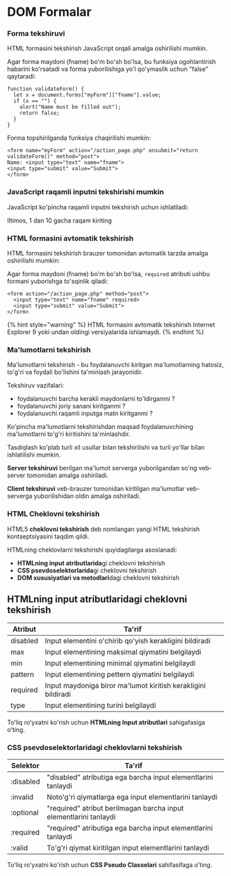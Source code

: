 # DOM Formalar

### Forma tekshiruvi

HTML formasini tekshirish JavaScript orqali amalga oshirilishi mumkin.

Agar forma maydoni (fname) bo'm bo'sh bo'lsa, bu funksiya ogohlantirish habarini ko'rsatadi va forma yuborilishiga yo'l qo'ymaslik uchun "false" qaytaradi:

```
function validateForm() {
  let x = document.forms["myForm"]["fname"].value;
  if (x == "") {
    alert("Name must be filled out");
    return false;
  }
}
```

Forma topshirilganda funksiya chaqirilishi mumkin:

```
<form name="myForm" action="/action_page.php" onsubmit="return validateForm()" method="post">
Name: <input type="text" name="fname">
<input type="submit" value="Submit">
</form>
```

### JavaScript raqamli inputni tekshirishi mumkin

JavaScript ko'pincha raqamli inputni tekshirish uchun ishlatiladi:

Iltimos, 1 dan 10 gacha raqam kiriting

### HTML formasini avtomatik tekshirish

HTML formasini tekshirish brauzer tomonidan avtomatik tarzda amalga oshirilishi mumkin:

Agar forma maydoni (fname) bo'm bo'sh bo'lsa, `required` atributi ushbu formani yuborishga to'sqinlik qiladi:

```
<form action="/action_page.php" method="post">
  <input type="text" name="fname" required>
  <input type="submit" value="Submit">
</form>
```

{% hint style="warning" %}
HTML formasini avtomatik tekshirish Internet Explorer 9 yoki undan oldingi versiyalarida ishlamaydi.
{% endhint %}

### Ma'lumotlarni tekshirish

Ma'lumotlarni tekshirish - bu foydalanuvchi kiritgan ma'lumotlarning hatosiz, to'g'ri va foydali bo'lishini ta'minlash jarayonidir.

Tekshiruv vazifalari:

* foydalanuvchi barcha kerakli maydonlarni to'ldirganmi ?
* foydalanuvchi joriy sanani kiritganmi ?
* foydalanuvchi raqamli inputga matn kiritganmi ?

Ko'pincha ma'lumotlarni tekshirishdan maqsad foydalanuvchining ma'lumotlarni to'g'ri kiritishini ta'minlashdir.

Tasdiqlash ko'plab turli xil usullar bilan tekshirilishi va turli yo'llar bilan ishlatilishi mumkin.

**Server tekshiruvi** berilgan ma'lumot serverga yuborilgandan so'ng veb-server tomonidan amalga oshiriladi.

**Client tekshiruvi** veb-brauzer tomonidan kiritilgan ma'lumotlar veb-serverga yuborilishidan oldin amalga oshiriladi.

### HTML Cheklovni tekshirish

HTML5 **cheklovni tekshirish** deb nomlangan yangi HTML tekshirish kontseptsiyasini taqdim qildi.

HTMLning cheklovlarni tekshirishi quyidagilarga asoslanadi:

* **HTMLning input atributlarida**gi cheklovni tekshirish&#x20;
* **CSS psevdoselektorlarida**gi cheklovni tekshirish&#x20;
* **DOM xususiyatlari va metodlari**dagi cheklovni tekshirish&#x20;

## **HTMLning input atributlarida**gi cheklovni tekshirish

| Atribut  | Ta'rif                                                        |
| -------- | ------------------------------------------------------------- |
| disabled | Input elementini o'chirib qo'yish kerakligini bildiradi       |
| max      | Input elementining maksimal qiymatini belgilaydi              |
| min      | Input elementining minimal qiymatini belgilaydi               |
| pattern  | Input elementining pettern qiymatini belgilaydi               |
| required | Input maydoniga biror ma'lumot kiritish kerakligini bildiradi |
| type     | Input elementining turini belgilaydi                          |

Toʻliq roʻyxatni ko'rish uchun **HTMLning Input atributlari** sahigafasiga oʻting.

### CSS psevdoselektorlaridagi cheklovlarni tekshirish&#x20;

| Selektor  | Ta'rif                                                            |
| --------- | ----------------------------------------------------------------- |
| :disabled | "disabled" atributiga ega barcha input elementlarini tanlaydi     |
| :invalid  | Noto'g'ri qiymatlarga ega input elementlarini tanlaydi            |
| :optional | "required" atribut berilmagan barcha input elementlarini tanlaydi |
| :required | "required" atributiga ega barcha input elementlarini tanlaydi     |
| :valid    | To'g'ri qiymat kiritilgan input elementlarini tanlaydi            |

Toʻliq roʻyxatni ko'rish uchun **CSS Pseudo Classelari** sahifasifaga o'ting.
